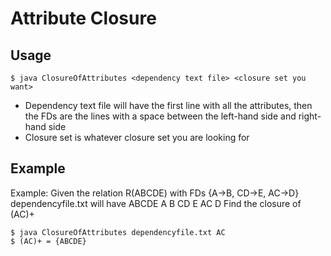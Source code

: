 # Attribute Closure

## Usage
```
$ java ClosureOfAttributes <dependency text file> <closure set you want>
```
- Dependency text file will have the first line with all the attributes, then the FDs are the lines with a space between the left-hand side and right-hand side
- Closure set is whatever closure set you are looking for

## Example
Example: Given the relation R(ABCDE) with FDs {A->B, CD->E, AC->D}
		dependencyfile.txt will have
			ABCDE
			A B
			CD E
			AC D
		Find the closure of (AC)+
```
$ java ClosureOfAttributes dependencyfile.txt AC
$ (AC)+ = {ABCDE}
```
